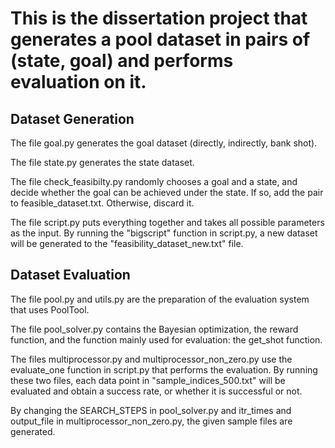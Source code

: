 # This is the dissertation project that generates a pool dataset in pairs of (state, goal) and performs evaluation on it.

## Dataset Generation

The file goal.py generates the goal dataset (directly, indirectly, bank shot).

The file state.py generates the state dataset.

The file check_feasibilty.py randomly chooses a goal and a state, and decide whether the goal can be achieved under the state. If so, add the pair to feasible_dataset.txt. Otherwise, discard it.

The file script.py puts everything together and takes all possible parameters as the input. By running the "bigscript" function in script.py, a new dataset will be generated to the "feasibility_dataset_new.txt" file.

## Dataset Evaluation

The file pool.py and utils.py are the preparation of the evaluation system that uses PoolTool.

The file pool_solver.py contains the Bayesian optimization, the reward function, and the function mainly used for evaluation: the get_shot function.

The files multiprocessor.py and multiprocessor_non_zero.py use the evaluate_one function in script.py that performs the evaluation. By running these two files, each data point in "sample_indices_500.txt" will be evaluated and obtain a success rate, or whether it is successful or not.

By changing the SEARCH_STEPS in pool_solver.py and itr_times and output_file in multiprocessor_non_zero.py, the given sample files are generated.
